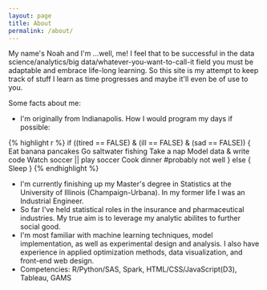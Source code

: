 ```yaml
---
layout: page
title: About
permalink: /about/
---
```


My name's Noah and I'm ...well, me! I feel that to be successful in the data science/analytics/big data/whatever-you-want-to-call-it field 
you must be adaptable and embrace life-long learning. So this site is my attempt to keep track of stuff I learn as time progresses and maybe it'll 
even be of use to you. 

Some facts about me:

* I'm originally from Indianapolis. How I would program my days if possible:

{% highlight r %}
if ((tired == FALSE) & (ill == FALSE) & (sad == FALSE)) {
   Eat banana pancakes
   Go saltwater fishing
   Take a nap
   Model data & write code
   Watch soccer || play soccer
   Cook dinner #probably not well
} else {
   Sleep
}
{% endhighlight %}
* I'm currently finishing up my Master's degree in Statistics at the University of Illinois (Champaign-Urbana). In my former life I was an Industrial Engineer.
* So far I've held statistical roles in the insurance and pharmaceutical industries. My true aim is to leverage my analytic abilites to further social good.
* I'm most familiar with machine learning techniques, model implementation, as well as experimental design and analysis. I also have experience in applied optimization methods, data visualization, and front-end web design.
* Competencies: R/Python/SAS, Spark, HTML/CSS/JavaScript(D3), Tableau, GAMS
